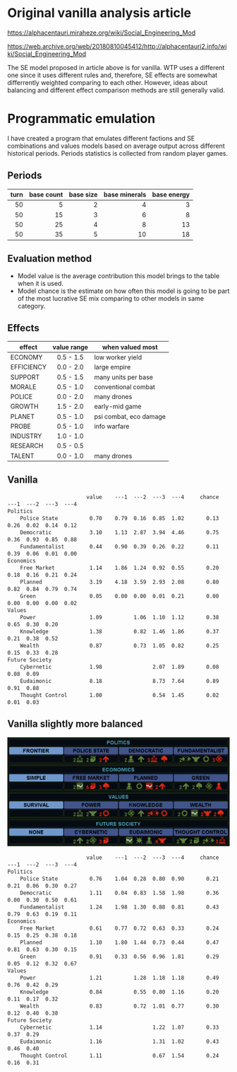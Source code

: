 # Original vanilla analysis article

https://alphacentauri.miraheze.org/wiki/Social_Engineering_Mod

https://web.archive.org/web/20180810045412/http://alphacentauri2.info/wiki/Social_Engineering_Mod

The SE model proposed in article above is for vanilla. WTP uses a different one since it uses different rules and, therefore, SE effects are somewhat differrently weighted comparing to each other. However, ideas about balancing and different effect comparison methods are still generally valid.

# Programmatic emulation

I have created a program that emulates different factions and SE combinations and values models based on average output across different historical periods. Periods statistics is collected from random player games.

## Periods

| turn | base count | base size | base minerals | base energy |
| ----: | ----: | ----: | ----: | ----: |
| 50 |  5 | 2 |  4 |  3 |
| 50 | 15 | 3 |  6 |  8 |
| 50 | 25 | 4 |  8 | 13 |
| 50 | 35 | 5 | 10 | 18 |

## Evaluation method

* Model value is the average contribution this model brings to the table when it is used.
* Model chance is the estimate on how often this model is going to be part of the most lucrative SE mix comparing to other models in same category.

## Effects

| effect | value range | when valued most |
| ---- | :----: | ---- |
| ECONOMY | 0.5 - 1.5 | low worker yield |
| EFFICIENCY | 0.0 - 2.0 | large empire |
| SUPPORT | 0.5 - 1.5 | many units per base |
| MORALE | 0.5 - 1.0 | conventional combat |
| POLICE | 0.0 - 2.0 | many drones |
| GROWTH | 1.5 - 2.0 | early-mid game |
| PLANET | 0.5 - 1.0 | psi combat, eco damage |
| PROBE | 0.5 - 1.0 | info warfare |
| INDUSTRY | 1.0 - 1.0 |  |
| RESEARCH | 0.5 - 0.5 |  |
| TALENT | 0.0 - 1.0 | many drones |

## Vanilla

```
                         value    ---1  ---2  ---3  ---4     chance    ---1  ---2  ---3  ---4
Politics
    Police State          0.70    0.79  0.16  0.85  1.02       0.13    0.26  0.02  0.14  0.12
    Democratic            3.10    1.13  2.87  3.94  4.46       0.75    0.36  0.93  0.85  0.88
    Fundamentalist        0.44    0.90  0.39  0.26  0.22       0.11    0.39  0.06  0.01  0.00
Economics
    Free Market           1.14    1.86  1.24  0.92  0.55       0.20    0.18  0.16  0.21  0.24
    Planned               3.19    4.18  3.59  2.93  2.08       0.80    0.82  0.84  0.79  0.74
    Green                 0.05    0.00  0.00  0.01  0.21       0.00    0.00  0.00  0.00  0.02
Values
    Power                 1.09          1.06  1.10  1.12       0.38          0.65  0.30  0.20
    Knowledge             1.38          0.82  1.46  1.86       0.37          0.21  0.38  0.52
    Wealth                0.87          0.73  1.05  0.82       0.25          0.15  0.33  0.28
Future Society
    Cybernetic            1.98                2.07  1.89       0.08                0.08  0.09
    Eudaimonic            8.18                8.73  7.64       0.89                0.91  0.88
    Thought Control       1.00                0.54  1.45       0.02                0.01  0.03
```

## Vanilla slightly more balanced

![se-v338.png](/images/se-vanilla3.png)

```
                         value    ---1  ---2  ---3  ---4     chance    ---1  ---2  ---3  ---4
Politics
    Police State          0.76    1.04  0.28  0.80  0.90       0.21    0.21  0.06  0.30  0.27
    Democratic            1.11    0.04  0.83  1.58  1.98       0.36    0.00  0.30  0.50  0.61
    Fundamentalist        1.24    1.98  1.30  0.88  0.81       0.43    0.79  0.63  0.19  0.11
Economics
    Free Market           0.61    0.77  0.72  0.63  0.33       0.24    0.15  0.25  0.38  0.18
    Planned               1.10    1.80  1.44  0.73  0.44       0.47    0.81  0.63  0.30  0.15
    Green                 0.91    0.33  0.56  0.96  1.81       0.29    0.05  0.12  0.32  0.67
Values
    Power                 1.21          1.28  1.18  1.18       0.49          0.76  0.42  0.29
    Knowledge             0.84          0.55  0.80  1.16       0.20          0.11  0.17  0.32
    Wealth                0.83          0.72  1.01  0.77       0.30          0.12  0.40  0.38
Future Society
    Cybernetic            1.14                1.22  1.07       0.33                0.37  0.29
    Eudaimonic            1.16                1.31  1.02       0.43                0.46  0.40
    Thought Control       1.11                0.67  1.54       0.24                0.16  0.31
```

